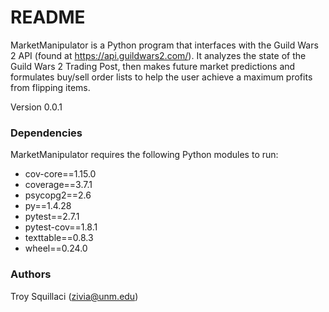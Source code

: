 # README #

MarketManipulator is a Python program that interfaces with the Guild Wars 2 API (found at https://api.guildwars2.com/). It analyzes the state of the Guild Wars 2 Trading Post, then makes future market predictions and formulates buy/sell order lists to help the user achieve a maximum profits from flipping items. 

Version 0.0.1

### Dependencies ###

MarketManipulator requires the following Python modules to run:

* cov-core==1.15.0
* coverage==3.7.1
* psycopg2==2.6
* py==1.4.28
* pytest==2.7.1
* pytest-cov==1.8.1
* texttable==0.8.3
* wheel==0.24.0

### Authors ###

Troy Squillaci (zivia@unm.edu)